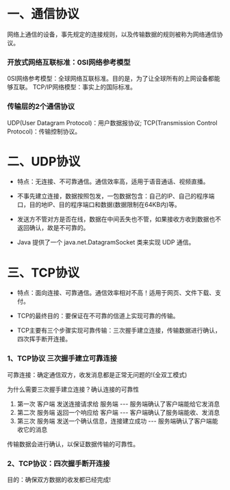 # 一、通信协议
网络上通信的设备，事先规定的连接规则，以及传输数据的规则被称为网络通信协议。

### 开放式网络互联标准：0SI网络参考模型

0SI网络参考模型：全球网络互联标准。目的是，为了让全球所有的上网设备都能够互联。
TCP/IP网络模型：事实上的国际标准。

### 传输层的2个通信协议

UDP(User Datagram Protocol)：用户数据报协议;
TCP(Transmission Control Protocol)：传输控制协议。

# 二、UDP协议

* 特点：无连接、不可靠通信。通信效率高，适用于语音通话、视频直播。

* 不事先建立连接，数据按照包发，一包数据包含：自己的IP、自己的程序端口，目的地IP、目的程序端口和数据(数据限制在64KB内)等。

* 发送方不管对方是否在线，数据在中间丢失也不管，如果接收方收到数据也不返回确认，故是不可靠的。

* Java 提供了一个 java.net.DatagramSocket 类来实现 UDP 通信。

# 三、TCP协议

* 特点：面向连接、可靠通信。通信效率相对不高！适用于网页、文件下载、支付。

* TCP的最终目的：要保证在不可靠的信道上实现可靠的传输。

* TCP主要有三个步骤实现可靠传输：三次握手建立连接，传输数据进行确认，四次挥手断开连接。

### 1、TCP协议 三次握手建立可靠连接
可靠连接：确定通信双方，收发消息都是正常无问题的!(全双工模式)

为什么需要三次握手建立连接？确认连接的可靠性

1. 第一次 客户端 发送连接请求给 服务端 	---	服务端确认了客户端能给它发消息
2. 第二次 服务端 返回一个响应给 客户端	--- 客户端确认了服务端能收、发消息
3. 第三次 服务端 发送一个确认信息，连接建立成功 --- 服务端确认了客户端能收它的消息

传输数据会进行确认，以保证数据传输的可靠性。

### 2、TCP协议：四次握手断开连接
目的：确保双方数据的收发都已经完成!